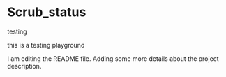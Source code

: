 # Scrub_status
testing

this is a testing playground

I am editing the README file. Adding some more details about the project description.
